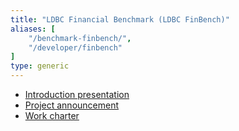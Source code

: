 ```yaml
---
title: "LDBC Financial Benchmark (LDBC FinBench)"
aliases: [
    "/benchmark-finbench/",
    "/developer/finbench"
]
type: generic
---
```


* [Introduction presentation](/benchmarks/finbench/ldbc-finbench-introduction.pdf)
* [Project announcement](/benchmarks/finbench/ldbc-finbench-announcement.pdf)
* [Work charter](/benchmarks/finbench/ldbc-finbench-work-charter.pdf)
